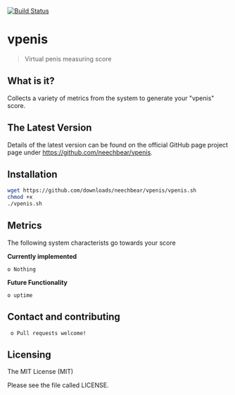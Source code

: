[![Build Status](https://api.travis-ci.org/neechbear/vpenis.svg?branch=devel)](https://travis-ci.org/neechbear/vpenis)

# vpenis

> Virtual penis measuring score


## What is it?

  Collects a variety of metrics from the system to generate your "vpenis" score. 
 

## The Latest Version


  Details of the latest version can be found on the official GitHub page
  project page under https://github.com/neechbear/vpenis.

 
## Installation


   ```bash
  wget https://github.com/downloads/neechbear/vpenis/vpenis.sh
  chmod +x
  ./vpenis.sh
  ```
  

## Metrics

The following system characterists go towards your score
 
  
**Currently implemented**
  
    o Nothing
  
**Future Functionality**
  
    o uptime
    
  

  
## Contact and contributing


     o Pull requests welcome!
     

## Licensing

The MIT License (MIT)

Please see the file called LICENSE.
